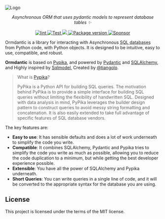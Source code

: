 ![Logo](https://raw.githubusercontent.com/yezz123/ormdantic/main/.github/logo.png)

<p align="center">
    <em>Asynchronous ORM that uses pydantic models to represent database tables ✨</em>
</p>

<p align="center">
<a href="https://github.com/yezz123/ormdantic/actions/workflows/lint.yml" target="_blank">
    <img src="https://github.com/yezz123/ormdantic/actions/workflows/lint.yml/badge.svg" alt="lint">
</a>
<a href="https://github.com/yezz123/ormdantic/actions/workflows/test.yml" target="_blank">
    <img src="https://github.com/yezz123/ormdantic/actions/workflows/test.yml/badge.svg" alt="Test">
</a>
<a href="https://codecov.io/gh/yezz123/ormdantic">
    <img src="https://codecov.io/gh/yezz123/ormdantic/branch/main/graph/badge.svg"/>
</a>
<a href="https://pypi.org/project/ormdantic" target="_blank">
    <img src="https://img.shields.io/pypi/v/ormdantic?color=%2334D058&label=pypi%20package" alt="Package version">
</a>
<a href="https://github.com/sponsors/yezz123" target="_blank">
    <img src="https://img.shields.io/static/v1?label=Sponsor&message=%E2%9D%A4&logo=GitHub&color=%23fe8e86" alt="Sponsor">
</a>
</p>

Ormdantic is a library for interacting with Asynchronous <abbr title='Also called "Relational databases"'>SQL databases</abbr> from Python code, with Python objects. It is designed to be intuitive, easy to use, compatible, and robust.

**Ormdantic** is based on [Pypika](https://github.com/kayak/pypika), and powered by <a href="https://pydantic-docs.helpmanual.io/" class="external-link" target="_blank">Pydantic</a> and <a href="https://sqlalchemy.org/" class="external-link" target="_blank">SQLAlchemy</a>, and Highly inspired by <a href="https://github.com/tiangolo/Sqlmodel" class="external-link" target="_blank">Sqlmodel</a>, Created by [@tiangolo](https://github.com/tiangolo).

> What is [Pypika](https://github.com/kayak/pypika)?
>
> PyPika is a Python API for building SQL queries. The motivation behind PyPika is to provide a simple interface for building SQL queries without limiting the flexibility of handwritten SQL. Designed with data analysis in mind, PyPika leverages the builder design pattern to construct queries to avoid messy string formatting and concatenation. It is also easily extended to take full advantage of specific features of SQL database vendors.

The key features are:

* **Easy to use**: It has sensible defaults and does a lot of work underneath to simplify the code you write.
* **Compatible**: It combines SQLAlchemy, Pydantic and Pypika tries to simplify the code you write as much as possible, allowing you to reduce the code duplication to a minimum, but while getting the best developer experience possible.
* **Extensible**: You have all the power of SQLAlchemy and Pypika underneath.
* **Short Queries**: You can write queries in a single line of code, and it will be converted to the appropriate syntax for the database you are using.

## License

This project is licensed under the terms of the MIT license.
